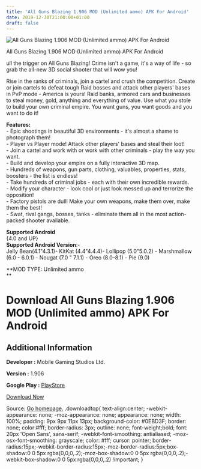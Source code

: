 ```yaml
---
title: 'All Guns Blazing 1.906 MOD (Unlimited ammo) APK For Android'
date: 2019-12-30T21:00:00+01:00
draft: false
---
```


![All Guns Blazing 1.906 MOD (Unlimited ammo) APK For Android](https://i0.wp.com/apkhome.net/wp-content/uploads/2019/12/All-Guns-Blazing-1.906-MOD-Unlimited-ammo.png "All Guns Blazing 1.906 MOD (Unlimited ammo) APK For Android")

  

All Guns Blazing 1.906 MOD (Unlimited ammo) APK For Android

ull the trigger on All Guns Blazing! Crime isn't a game, it's a way of life - so grab the all-new 3D social shooter that will wow you!

Rise in the ranks of criminals, join a cartel and crush the competition. Create or join cartels to defeat tough Raid bosses and attack other players' bases in PvP mode - America is yours! Raid banks, armored cars and businesses to steal money, gold, anything and everything of value. Use what you stole to build your own criminal empire. You want guns, you want goods and you want to do it!

**Features:**  
\- Epic shootings in beautiful 3D environments - it's almost a shame to photograph them!  
\- Player vs Player mode! Attack other players' bases and steal their loot!  
\- Join a cartel and work with or work with other criminals - play the way you want.  
\- Build and develop your empire on a fully interactive 3D map.  
\- Hundreds of weapons, gun parts, clothing, valuables, properties, stats, boosters - the list is endless!  
\- Take hundreds of criminal jobs - each with their own incredible rewards.  
\- Modify your character - look cool or just look messed up and terrorize the opposition!  
\- Factory pistols are dull! Make your own weapons, make them over, make them the best!  
\- Swat, rival gangs, bosses, tanks - eliminate them all in the most action-packed shooter available.

**Supported Android**  
{4.0 and UP}  
**Supported Android Version**:-  
Jelly Bean(4.1"4.3.1)- KitKat (4.4"4.4.4)- Lollipop (5.0"5.0.2) - Marshmallow (6.0 - 6.0.1) - Nougat (7.0 " 7.1.1) - Oreo (8.0-8.1) - Pie (9.0)

**MOD TYPE: Unlimited ammo  
**

Download All Guns Blazing 1.906 MOD (Unlimited ammo) APK For Android
====================================================================

Additional Information
----------------------

**Developer :** Mobile Gaming Studios Ltd.

**Version :** 1.906

**Google Play :** [PlayStore](https://play.google.com/store/apps/details?id=com.eps.agb)

  

[Download Now](https://store4app.co/post/all-guns-blazing-1-906-mod-unlimited-ammo-apk-for-android_1577729280)

  
Source: [Go homepage.](https://store4app.co/post/all-guns-blazing-1-906-mod-unlimited-ammo-apk-for-android_1577729280) .downloadtop{ text-align:center; -webkit-appearance: none; -moz-appearance: none; appearance: none; width: 100%; padding: 9px 9px 11px 13px; background-color: #0EBD3F; border: none; color:#fff; border-radius: 3px; outline: none; font-weight;bold; font: 20px 'Open Sans', sans-serif; -webkit-font-smoothing: antialiased; -moz-osx-font-smoothing: grayscale; color: #fff; cursor: pointer; border-radius:15px;-webkit-border-radius:15px;-moz-border-radius:5px;box-shadow:0 0 5px rgba(0,0,0,.2);-moz-box-shadow:0 0 5px rgba(0,0,0,.2);-webkit-box-shadow:0 0 5px rgba(0,0,0,.2) !important; }